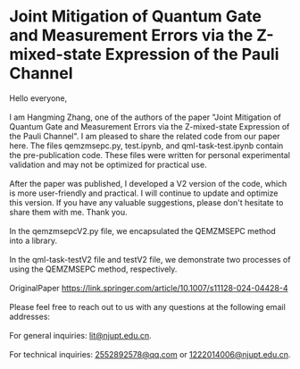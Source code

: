 # Joint Mitigation of Quantum Gate and Measurement Errors via the Z-mixed-state Expression of the Pauli Channel
Hello everyone, <br> <br>
I am Hangming Zhang, one of the authors of the paper "Joint Mitigation of Quantum Gate and Measurement Errors via the Z-mixed-state Expression of the Pauli Channel". I am pleased to share the related code from our paper here. The files qemzmsepc.py, test.ipynb, and qml-task-test.ipynb contain the pre-publication code. These files were written for personal experimental validation and may not be optimized for practical use. <br> <br>
After the paper was published, I developed a V2 version of the code, which is more user-friendly and practical. I will continue to update and optimize this version. If you have any valuable suggestions, please don't hesitate to share them with me. Thank you. <br> <br>
In the qemzmsepcV2.py file, we encapsulated the QEMZMSEPC method into a library. <br> <br>
In the qml-task-testV2 file and testV2 file, we demonstrate two processes of using the QEMZMSEPC method, respectively. <br> <br>
OriginalPaper https://link.springer.com/article/10.1007/s11128-024-04428-4 <br> <br>
Please feel free to reach out to us with any questions at the following email addresses: <br><br>
For general inquiries: lit@njupt.edu.cn. <br><br>
For technical inquiries: 2552892578@qq.com or 1222014006@njupt.edu.cn. <br><br>
